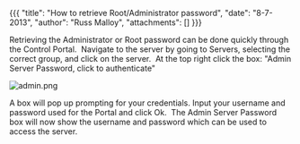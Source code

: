 {{{
  "title": "How to retrieve Root/Administrator password",
  "date": "8-7-2013",
  "author": "Russ Malloy",
  "attachments": []
}}}

<p>Retrieving the Administrator or Root password can be done quickly through the Control Portal. &nbsp;Navigate to the server by going to Servers, selecting the correct group, and click on the server. &nbsp;At the top right click the box: "Admin Server Password,
  click to authenticate"</p>
<p><img src="https://t3n.zendesk.com/attachments/token/nrved9q5osaai7h/?name=admin.png" alt="admin.png" />
</p>
<p>A box will pop up prompting for your credentials. Input your username and password used for the Portal and click Ok. &nbsp;The Admin Server Password box will now show the username and password which can be used to access the server.</p>